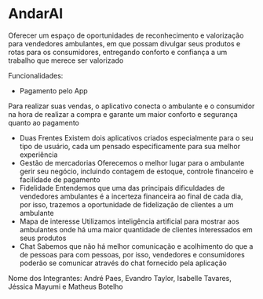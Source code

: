 # AndarAI
 Oferecer um espaço de oportunidades de reconhecimento e valorização para vendedores ambulantes, em que possam divulgar seus produtos e rotas para os consumidores, entregando conforto e confiança a um trabalho que merece ser valorizado

Funcionalidades:
- Pagamento pelo App

Para realizar suas vendas, o aplicativo conecta o ambulante e o consumidor na hora de realizar a compra e garante um maior conforto e segurança quanto ao pagamento
- Duas Frentes
Existem dois aplicativos criados especialmente para o seu tipo de usuário, cada um pensado especificamente para sua melhor experiência
- Gestão de mercadorias
Oferecemos o melhor lugar para o ambulante gerir seu negócio, incluindo contagem de estoque, controle financeiro e facilidade de pagamento
- Fidelidade
Entendemos que uma das principais dificuldades de vendedores ambulantes é a incerteza financeira ao final de cada dia, por isso, trazemos a oportunidade de fidelização de clientes a um ambulante
- Mapa de interesse
Utilizamos inteligência artificial para mostrar aos ambulantes onde há uma maior quantidade de clientes interessados em seus produtos
- Chat
Sabemos que não há melhor comunicação e acolhimento do que a de pessoas para com pessoas, por isso, vendedores e consumidores poderão se comunicar através do chat fornecido pela aplicação 

Nome dos Integrantes: André Paes, Evandro Taylor, Isabelle Tavares, Jéssica Mayumi e Matheus Botelho

